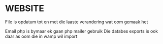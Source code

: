 # WEBSITE

File is opdatum tot en met die laaste verandering wat oom gemaak het

Email php is bymaar ek gaan php mailer gebruik
Die databes exports is ook daar as oom die in wamp wil import
